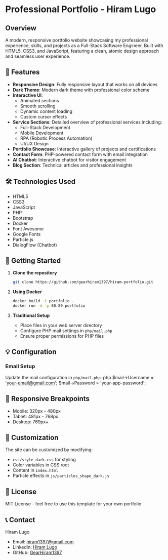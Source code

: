 # Professional Portfolio - Hiram Lugo

## Overview
A modern, responsive portfolio website showcasing my professional experience, skills, and projects as a Full-Stack Software Engineer. Built with HTML5, CSS3, and JavaScript, featuring a clean, atomic design approach and seamless user experience.

## 🚀 Features

- **Responsive Design**: Fully responsive layout that works on all devices
- **Dark Theme**: Modern dark theme with professional color scheme
- **Interactive UI**: 
  - Animated sections
  - Smooth scrolling
  - Dynamic content loading
  - Custom cursor effects
- **Service Sections**: Detailed overview of professional services including:
  - Full-Stack Development
  - Mobile Development
  - RPA (Robotic Process Automation)
  - UI/UX Design
- **Portfolio Showcase**: Interactive gallery of projects and certifications
- **Contact Form**: PHP-powered contact form with email integration
- **AI Chatbot**: Interactive chatbot for visitor engagement
- **Blog Section**: Technical articles and professional insights

## 🛠 Technologies Used

- HTML5
- CSS3
- JavaScript
- PHP
- Bootstrap
- Docker
- Font Awesome
- Google Fonts
- Particle.js
- DialogFlow (Chatbot)

## 🚦 Getting Started

1. **Clone the repository**
   ```bash
   git clone https://github.com/gearhiram1397/hiram-portfolio.git
   ```

2. **Using Docker**
   ```bash
   docker build -t portfolio .
   docker run -d -p 80:80 portfolio
   ```

3. **Traditional Setup**
   - Place files in your web server directory
   - Configure PHP mail settings in `php/mail.php`
   - Ensure proper permissions for PHP files

## 💡 Configuration

### Email Setup
Update the mail configuration in `php/mail.php`:
php
$mail->Username = 'your-email@gmail.com';
$mail->Password = 'your-app-password';

## 📱 Responsive Breakpoints

- Mobile: 320px - 480px
- Tablet: 481px - 768px
- Desktop: 769px+

## 🔧 Customization

The site can be customized by modifying:
- `css/style_dark.css` for styling
- Color variables in CSS root
- Content in `index.html`
- Particle effects in `js/particles_shape_dark.js`

## 📄 License

MIT License - feel free to use this template for your own portfolio

## 📞 Contact

Hiram Lugo
- Email: hiram1397@gmail.com
- LinkedIn: [Hiram Lugo](https://www.linkedin.com/in/hiram-lugo-rodriguez-34539597)
- GitHub: [GearHiram1397](https://github.com/GearHiram1397)
